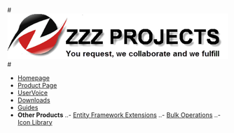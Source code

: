#![Logo](src/logo.png)#

- [Homepage](http://www.zzzprojects.com)
- [Product Page](http://www.zzzprojects.com/extension-methods/)
- [UserVoice](http://zzzprojects.uservoice.com/forums/283927)
- [Downloads](http://www.zzzprojects.com/products/)
- [Guides](http://www.zzzprojects.com/guides/extension-methods/index.html)
- **Other Products**
..- [Entity Framework Extensions](http://www.zzzprojects.com/entity-framework-extensions/)
..- [Bulk Operations](http://www.zzzprojects.com/bulk-operations/)
..- [Icon Library](http://www.zzzprojects.com/icon-library/)